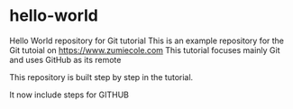 # hello-world
Hello World repository for Git tutorial
This is an example repository for the Git tutoial on https://www.zumiecole.com
This tutorial focuses mainly Git and uses GitHub as its remote

This repository is built step by step in the tutorial.

It now include steps for GITHUB
